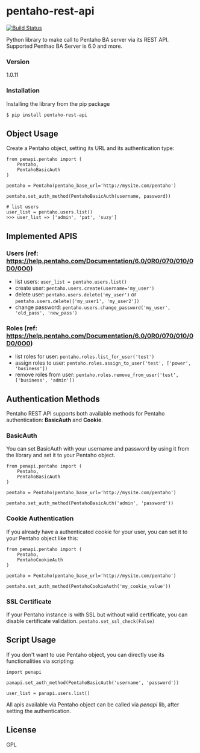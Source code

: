 # pentaho-rest-api 

[![Build Status](https://travis-ci.org/AlayaCare/pentaho-rest-api.svg?branch=master)](https://travis-ci.org/AlayaCare/pentaho-rest-api)

Python library to make call to Pentaho BA server via its REST API.
Supported Penthao BA Server is 6.0 and more.

### Version
1.0.11

### Installation

Installing the library from the pip package

```sh
$ pip install pentaho-rest-api
```

## Object Usage

Create a Pentaho object, setting its URL and its authentication type:
```
from penapi.pentaho import (
    Pentaho,
    PentahoBasicAuth
)

pentaho = Pentaho(pentaho_base_url='http://mysite.com/pentaho')

pentaho.set_auth_method(PentahoBasicAuth(username, password))

# list users
user_list = pentaho.users.list()
>>> user_list => ['admin', 'pat', 'suzy']
```

## Implemented APIS

### Users (ref: https://help.pentaho.com/Documentation/6.0/0R0/070/010/0D0/0O0)

- list users: `user_list = pentaho.users.list()`
- create user: `pentaho.users.create(username='my_user')`
- delete user: `pentaho.users.delete('my_user')` or `pentaho.users.delete(['my_user1', 'my_user2'])`
- change password: `pentaho.users.change_password('my_user', 'old_pass', 'new_pass')`

### Roles (ref: https://help.pentaho.com/Documentation/6.0/0R0/070/010/0D0/0O0)

- list roles for user: `pentaho.roles.list_for_user('test')`
- assign roles to user: `pentaho.roles.assign_to_user('test', ['power', 'business'])`
- remove roles from user: `pentaho.roles.remove_from_user('test', ['business', 'admin'])`

## Authentication Methods

Pentaho REST API supports both available methods for Pentaho authentication: **BasicAuth** and **Cookie**.

### BasicAuth

You can set BasicAuth with your username and password by using it from the library and set it to your Pentaho object.
```
from penapi.pentaho import (
    Pentaho,
    PentahoBasicAuth
)

pentaho = Pentaho(pentaho_base_url='http://mysite.com/pentaho')

pentaho.set_auth_method(PentahoBasicAuth('admin', 'password'))
```

### Cookie Authentication

If you already have a authenticated cookie for your user, you can set it to your Pentaho object like this:
```
from penapi.pentaho import (
    Pentaho,
    PentahoCookieAuth
)

pentaho = Pentaho(pentaho_base_url='http://mysite.com/pentaho')

pentaho.set_auth_method(PentahoCookieAuth('my_cookie_value'))
```

### SSL Certificate

If your Pentaho instance is with SSL but without valid certificate, you can disable certificate validation.
`pentaho.set_ssl_check(False)`

## Script Usage

If you don't want to use Pentaho object, you can directly use its functionalities via scripting:
```
import penapi

panapi.set_auth_method(PentahoBasicAuth('username', 'password'))

user_list = panapi.users.list()
```
All apis available via Pentaho object can be called via _penapi_ lib, after setting the authentication.

License
----
GPL